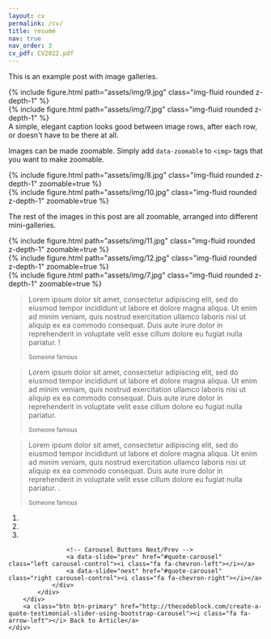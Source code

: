 ```yaml
---
layout: cv
permalink: /cv/
title: resumé
nav: true
nav_order: 3
cv_pdf: CV2022.pdf
---
```

<div class="cv">
<div class="card mt-3 p-3">

This is an example post with image galleries.

<div class="row mt-3">
    <div class="col-sm mt-3 mt-md-0">
        {% include figure.html path="assets/img/9.jpg" class="img-fluid rounded z-depth-1" %}
    </div>
    <div class="col-sm mt-3 mt-md-0">
        {% include figure.html path="assets/img/7.jpg" class="img-fluid rounded z-depth-1" %}
    </div>
</div>
<div class="caption">
    A simple, elegant caption looks good between image rows, after each row, or doesn't have to be there at all.
</div>

Images can be made zoomable.
Simply add `data-zoomable` to `<img>` tags that you want to make zoomable.

<div class="row mt-3">
    <div class="col-sm mt-3 mt-md-0">
        {% include figure.html path="assets/img/8.jpg" class="img-fluid rounded z-depth-1" zoomable=true %}
    </div>
    <div class="col-sm mt-3 mt-md-0">
        {% include figure.html path="assets/img/10.jpg" class="img-fluid rounded z-depth-1" zoomable=true %}
    </div>
</div>

The rest of the images in this post are all zoomable, arranged into different mini-galleries.

<div class="row mt-3">
    <div class="col-sm mt-3 mt-md-0">
        {% include figure.html path="assets/img/11.jpg" class="img-fluid rounded z-depth-1" zoomable=true %}
    </div>
    <div class="col-sm mt-3 mt-md-0">
        {% include figure.html path="assets/img/12.jpg" class="img-fluid rounded z-depth-1" zoomable=true %}
    </div>
    <div class="col-sm mt-3 mt-md-0">
        {% include figure.html path="assets/img/7.jpg" class="img-fluid rounded z-depth-1" zoomable=true %}
    </div>
</div>
</div>
</div>


<div class="container">
        <div class="row">
            <div class="col-md-12">
                <div class="carousel slide" data-ride="carousel" id="quote-carousel">
                    <!-- Carousel Slides / Quotes -->
                    <div class="carousel-inner text-center">
                        <!-- Quote 1 -->
                        <div class="item active">
                            <blockquote>
                                <div class="row">
                                    <div class="col-sm-8 col-sm-offset-2">
                                        <p>Lorem ipsum dolor sit amet, consectetur adipiscing elit, sed do eiusmod tempor incididunt ut labore et dolore magna aliqua. Ut enim ad minim veniam, quis nostrud exercitation ullamco laboris nisi ut aliquip ex ea commodo consequat. Duis aute irure dolor in reprehenderit in voluptate velit esse cillum dolore eu fugiat nulla pariatur. !</p>
                                        <small>Someone famous</small>
                                    </div>
                                </div>
                            </blockquote>
                        </div>
                        <!-- Quote 2 -->
                        <div class="item">
                            <blockquote>
                                <div class="row">
                                    <div class="col-sm-8 col-sm-offset-2">
                                        <p>Lorem ipsum dolor sit amet, consectetur adipiscing elit, sed do eiusmod tempor incididunt ut labore et dolore magna aliqua. Ut enim ad minim veniam, quis nostrud exercitation ullamco laboris nisi ut aliquip ex ea commodo consequat. Duis aute irure dolor in reprehenderit in voluptate velit esse cillum dolore eu fugiat nulla pariatur. </p>
                                        <small>Someone famous</small>
                                    </div>
                                </div>
                            </blockquote>
                        </div>
                        <!-- Quote 3 -->
                        <div class="item">
                            <blockquote>
                                <div class="row">
                                    <div class="col-sm-8 col-sm-offset-2">
                                        <p>Lorem ipsum dolor sit amet, consectetur adipiscing elit, sed do eiusmod tempor incididunt ut labore et dolore magna aliqua. Ut enim ad minim veniam, quis nostrud exercitation ullamco laboris nisi ut aliquip ex ea commodo consequat. Duis aute irure dolor in reprehenderit in voluptate velit esse cillum dolore eu fugiat nulla pariatur. .</p>
                                        <small>Someone famous</small>
                                    </div>
                                </div>
                            </blockquote>
                        </div>
                    </div>
                    <!-- Bottom Carousel Indicators -->
                    <ol class="carousel-indicators">
                        <li data-target="#quote-carousel" data-slide-to="0" class="active"><img class="img-responsive " src="https://www.ams-institute.org/media/original_images/Jaime_-_Profile.jpg.210x210_q85_crop-yes_upscale.jpg" alt="">
                        </li>
                        <li data-target="#quote-carousel" data-slide-to="1"><img class="img-responsive" src="https://www.sozaparra.cl/wp-content/uploads/2021/03/WhatsApp-Image-2021-03-02-at-11.56.26-e1614710989273.jpeg" alt="">
                        </li>
                        <li data-target="#quote-carousel" data-slide-to="2"><img class="img-responsive" src="https://pbs.twimg.com/profile_images/1502307847216013323/VvR0-01n_400x400.jpg" alt="">
                        </li>
                    </ol>

                    <!-- Carousel Buttons Next/Prev -->
                    <a data-slide="prev" href="#quote-carousel" class="left carousel-control"><i class="fa fa-chevron-left"></i></a>
                    <a data-slide="next" href="#quote-carousel" class="right carousel-control"><i class="fa fa-chevron-right"></i></a>
                </div>
            </div>
        </div>
        <a class="btn btn-primary" href="http://thecodeblock.com/create-a-quote-testimonial-slider-using-bootstrap-carousel"><i class="fa fa-arrow-left"></i> Back to Article</a>
    </div>